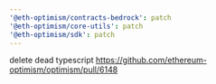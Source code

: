 ```yaml
---
'@eth-optimism/contracts-bedrock': patch
'@eth-optimism/core-utils': patch
'@eth-optimism/sdk': patch
---
```


delete dead typescript https://github.com/ethereum-optimism/optimism/pull/6148
